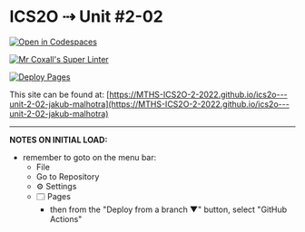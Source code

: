 # ICS2O ⇢ Unit #2-02

[![Open in Codespaces](https://classroom.github.com/assets/launch-codespace-f4981d0f882b2a3f0472912d15f9806d57e124e0fc890972558857b51b24a6f9.svg)](https://classroom.github.com/open-in-codespaces?assignment_repo_id=10439237)

[![Mr Coxall's Super Linter](https://github.com/MTHS-ICS2O-2-2022/ics2o---unit-2-02-jakub-malhotra/workflows/Mr%20Coxall's%20Super%20Linter/badge.svg)](https://github.com/MTHS-ICS2O-2-2022/ics2o---unit-2-02-jakub-malhotra/actions)

[![Deploy Pages](https://github.com/MTHS-ICS2O-2-2022/ics2o---unit-2-02-jakub-malhotra/workflows/Deploy%20Pages/badge.svg)](https://github.com/MTHS-ICS2O-2-2022/ics2o---unit-2-02-jakub-malhotra/actions)

This site can be found at: [https://MTHS-ICS2O-2-2022.github.io/ics2o---unit-2-02-jakub-malhotra](https://MTHS-ICS2O-2-2022.github.io/ics2o---unit-2-02-jakub-malhotra)

---

**NOTES ON INITIAL LOAD:**
- remember to goto on the menu bar:
  - File
  - Go to Repository
  - ⚙ Settings
  - 🗔 Pages
    - then from the "Deploy from a branch ▼" button, select "GitHub Actions"
